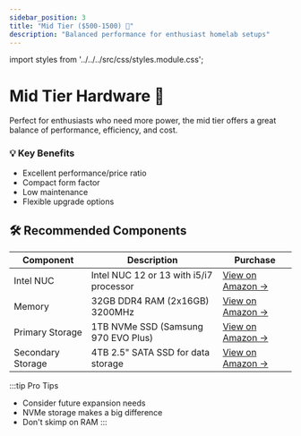 ```yaml
---
sidebar_position: 3
title: "Mid Tier ($500-1500) 🚀"
description: "Balanced performance for enthusiast homelab setups"
---
```


import styles from '../../../src/css/styles.module.css';

# Mid Tier Hardware 🚀

Perfect for enthusiasts who need more power, the mid tier offers a great balance of performance, efficiency, and cost.

<div className={styles.card}>
  <h3>💡 Key Benefits</h3>
  <ul>
    <li>Excellent performance/price ratio</li>
    <li>Compact form factor</li>
    <li>Low maintenance</li>
    <li>Flexible upgrade options</li>
  </ul>
</div>

## 🛠️ Recommended Components

<div className={styles.gridContainer}>

| Component | Description | Purchase |
|-----------|-------------|----------|
| Intel NUC | Intel NUC 12 or 13 with i5/i7 processor | [View on Amazon →](https://www.amazon.com/s?k=intel+nuc+13) |
| Memory | 32GB DDR4 RAM (2x16GB) 3200MHz | [View on Amazon →](https://www.amazon.com/s?k=ddr4+sodimm+32gb+3200mhz) |
| Primary Storage | 1TB NVMe SSD (Samsung 970 EVO Plus) | [View on Amazon →](https://www.amazon.com/s?k=samsung+970+evo+plus+1tb) |
| Secondary Storage | 4TB 2.5" SATA SSD for data storage | [View on Amazon →](https://www.amazon.com/s?k=4tb+2.5+sata+ssd) |

</div>

:::tip Pro Tips
- Consider future expansion needs
- NVMe storage makes a big difference
- Don't skimp on RAM
:::
